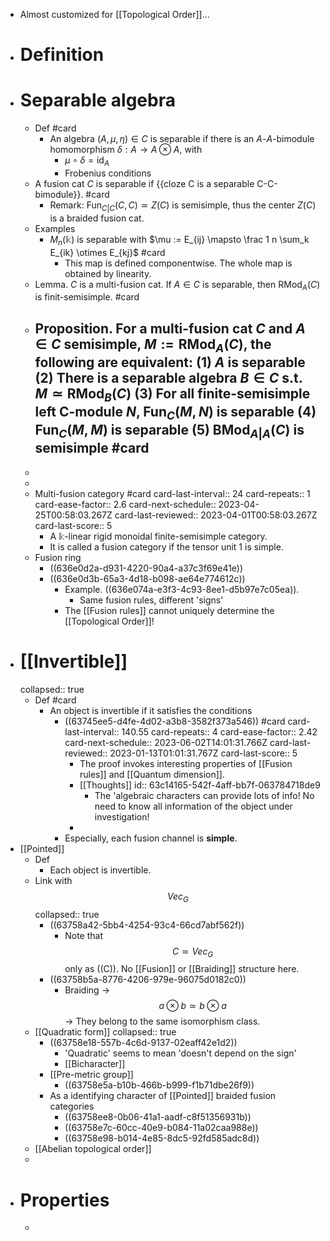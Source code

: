 - Almost customized for [[Topological Order]]...
- # Definition
- # Separable algebra
	- Def #card
		- An algebra $(A, \mu, \eta) \in C$ is separable if there is an $A$-$A$-bimodule homomorphism $\delta: A \to A \otimes A$, with
			- $\mu \circ \delta =\mathrm{id}_A$
			- Frobenius conditions
	- A fusion cat $C$ is separable if {{cloze C is a separable C-C-bimodule}}. #card
		- Remark: $\mathrm{Fun}_{C|C}(C,C) \simeq Z(C)$ is semisimple, thus the center $Z(C)$ is a braided fusion cat.
	- Examples
		- $M_n(\mathbb k)$ is separable with $\mu := E_{ij} \mapsto \frac 1 n \sum_k E_{ik} \otimes E_{kj}$ #card
			- This map is defined componentwise. The whole map is obtained by linearity.
	- Lemma. $C$ is a multi-fusion cat. If $A \in C$ is separable, then $\mathrm{RMod}_A(C)$ is finit-semisimple. #card
	- Proposition. For a multi-fusion cat $C$ and $A \in C$ semisimple, $M := \mathrm{RMod}_A(C)$, the following are equivalent:
	  (1) $A$ is separable
	  (2) There is a separable algebra $B \in C$ s.t. $M \simeq \mathrm{RMod}_B(C)$
	  (3) For all finite-semisimple left C-module $N$, $\mathrm{Fun}_C(M,N)$ is separable
	  (4) $\mathrm{Fun}_C(M,M)$ is separable
	  (5) $\mathrm{BMod}_{A|A}(C)$ is semisimple #card
		-
	-
	-
	- Multi-fusion category #card
	  card-last-interval:: 24
	  card-repeats:: 1
	  card-ease-factor:: 2.6
	  card-next-schedule:: 2023-04-25T00:58:03.267Z
	  card-last-reviewed:: 2023-04-01T00:58:03.267Z
	  card-last-score:: 5
		- A $\mathbb k$-linear rigid monoidal finite-semisimple category.
		- It is called a fusion category if the tensor unit $1$ is simple.
	- Fusion ring
		- ((636e0d2a-d931-4220-90a4-a37c3f69e41e))
		- ((636e0d3b-65a3-4d18-b098-ae64e774612c))
			- Example. ((636e074a-e3f3-4c93-8ee1-d5b97e7c05ea)).
				- Same fusion rules, different 'signs'
			- The [[Fusion rules]] cannot uniquely determine the [[Topological Order]]!
- # [[Invertible]]
  collapsed:: true
	- Def #card
		- An object is invertible if it satisfies the conditions
			- ((63745ee5-d4fe-4d02-a3b8-3582f373a546)) #card
			  card-last-interval:: 140.55
			  card-repeats:: 4
			  card-ease-factor:: 2.42
			  card-next-schedule:: 2023-06-02T14:01:31.766Z
			  card-last-reviewed:: 2023-01-13T01:01:31.767Z
			  card-last-score:: 5
				- The proof invokes interesting properties of [[Fusion rules]] and [[Quantum dimension]].
				- [[Thoughts]]
				  id:: 63c14165-542f-4aff-bb7f-063784718de9
					- The 'algebraic characters can provide lots of info! No need to know all information of the object under investigation!
				-
			- Especially, each fusion channel is **simple**.
- [[Pointed]]
	- Def
		- Each object is invertible.
	- Link with $$Vec_G$$
	  collapsed:: true
		- ((63758a42-5bb4-4254-93c4-66cd7abf562f))
			- Note that $$C\simeq Vec_G$$ only as ((C)). No [[Fusion]] or [[Braiding]] structure here.
		- ((63758b5a-8776-4206-979e-96075d0182c0))
			- Braiding -> $$a \otimes b \simeq b \otimes a$$ -> They belong to the same isomorphism class.
	- [[Quadratic form]]
	  collapsed:: true
		- ((63758e18-557b-4c6d-9137-02eaff42e1d2))
			- 'Quadratic' seems to mean 'doesn't depend on the sign'
			- [[Bicharacter]]
		- [[Pre-metric group]]
			- ((63758e5a-b10b-466b-b999-f1b71dbe26f9))
		- As a identifying character of [[Pointed]] braided fusion categories
			- ((63758ee8-0b06-41a1-aadf-c8f51356931b))
			- ((63758e7c-60cc-40e9-b084-11a02caa988e))
			- ((63758e98-b014-4e85-8dc5-92fd585adc8d))
	- [[Abelian topological order]]
	-
- # Properties
	-